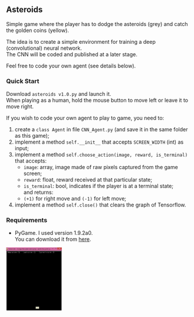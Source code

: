 ## Asteroids
Simple game where the player has to dodge the asteroids (grey) and catch the golden coins (yellow). 

The idea is to create a simple environment for training a deep (convolutional) neural network.  
The CNN will be coded and published at a later stage.

Feel free to code your own agent (see details below).

### Quick Start
Download `asteroids v1.0.py` and launch it.  
When playing as a human, hold the mouse button to move left or leave it to move right.

If you wish to code your own agent to play to game, you need to:  
1) create a `class Agent` in file `CNN_Agent.py` (and save it in the same folder as this game);  
2) implement a method `self.__init__`  that accepts `SCREEN_WIDTH` (int) as input;  
3) implement a method `self.choose_action(image, reward, is_terminal)`  
that accepts:  
    - `image`: array, image made of raw pixels captured from the game screen;  
    - `reward`: float, reward received at that particular state;  
    - `is_terminal`: bool, indicates if the player is at a terminal state;  
and returns:  
    - `(+1)` for right move and `(-1)` for left move;  
4) implement a method `self.close()` that clears the graph of Tensorflow.  

### Requirements
* PyGame. I used version 1.9.2a0.  
You can download it from [here][1].  

<img src="Animation.gif" width="30%" />


[1]: http://www.pygame.org/download.shtml
